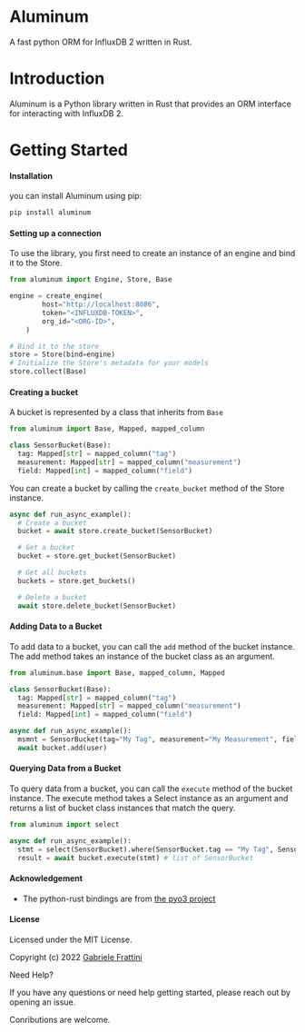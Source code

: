 # Aluminum

A fast python ORM for InfluxDB 2 written in Rust.

# Introduction

Aluminum is a Python library written in Rust that provides an ORM interface for interacting with InfluxDB 2.

# Getting Started

#### Installation

you can install Aluminum using pip:

```sh
pip install aluminum
```

#### Setting up a connection

To use the library, you first need to create an instance of an engine and bind it to the Store.

```python
from aluminum import Engine, Store, Base

engine = create_engine(
        host="http://localhost:8086",
        token="<INFLUXDB-TOKEN>",
        org_id="<ORG-ID>",
    )

# Bind it to the store
store = Store(bind=engine)
# Initialize the Store's metadata for your models
store.collect(Base)
```

#### Creating a bucket

A bucket is represented by a class that inherits from `Base`

```python
from aluminum import Base, Mapped, mapped_column

class SensorBucket(Base):
  tag: Mapped[str] = mapped_column("tag")
  measurement: Mapped[str] = mapped_column("measurement")
  field: Mapped[int] = mapped_column("field")
```

You can create a bucket by calling the `create_bucket` method of the Store instance.

```python
async def run_async_example():
  # Create a bucket
  bucket = await store.create_bucket(SensorBucket)

  # Get a bucket
  bucket = store.get_bucket(SensorBucket)

  # Get all buckets
  buckets = store.get_buckets()

  # Delete a bucket
  await store.delete_bucket(SensorBucket)
```

#### Adding Data to a Bucket

To add data to a bucket, you can call the `add` method of the bucket instance. The add method takes an instance of the bucket class as an argument.

```python
from aluminum.base import Base, mapped_column, Mapped

class SensorBucket(Base):
  tag: Mapped[str] = mapped_column("tag")
  measurement: Mapped[str] = mapped_column("measurement")
  field: Mapped[int] = mapped_column("field")

async def run_async_example():
  msmnt = SensorBucket(tag="My Tag", measurement="My Measurement", field=10)
  await bucket.add(user)
```

#### Querying Data from a Bucket

To query data from a bucket, you can call the `execute` method of the bucket instance. The execute method takes a Select instance as an argument and returns a list of bucket class instances that match the query.

```python
from aluminum import select

async def run_async_example():
  stmt = select(SensorBucket).where(SensorBucket.tag == "My Tag", SensorBucket.field > 0)
  result = await bucket.execute(stmt) # list of SensorBucket
```

#### Acknowledgement

- The python-rust bindings are from [the pyo3 project](https://github.com/PyO3)

#### License

Licensed under the MIT License.

Copyright (c) 2022 [Gabriele Frattini](https://github.com/gabriel-frattini)

Need Help?

If you have any questions or need help getting started, please reach out by opening an issue.

Conributions are welcome.
